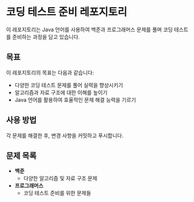 # 코딩 테스트 준비 레포지토리

이 레포지토리는 Java 언어를 사용하여 백준과 프로그래머스 문제를 풀며 코딩 테스트를 준비하는 과정을 담고 있습니다.

## 목표
이 레포지토리의 목표는 다음과 같습니다:
- 다양한 코딩 테스트 문제를 풀어 실력을 향상시키기
- 알고리즘과 자료 구조에 대한 이해를 높이기
- Java 언어를 활용하여 효율적인 문제 해결 능력을 기르기

## 사용 방법
각 문제를 해결한 후, 변경 사항을 커밋하고 푸시합니다.

## 문제 목록
- **백준**
  - 다양한 알고리즘 및 자료 구조 문제
- **프로그래머스**
  - 코딩 테스트 준비를 위한 문제들
